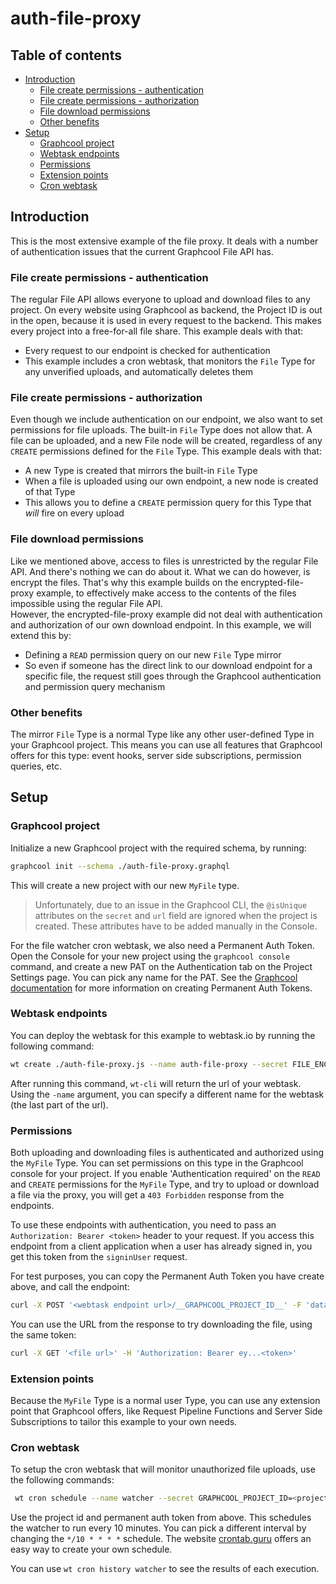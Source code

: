 # auth-file-proxy

## Table of contents

* [Introduction](#introduction)
  * [File create permissions - authentication](#file-create-permissions---authentication)
  * [File create permissions - authorization](#file-create-permissions---authorization)
  * [File download permissions](#file-download-permissions)
  * [Other benefits](#other-benefits)
* [Setup](#setup)
  * [Graphcool project](#graphcool-project)
  * [Webtask endpoints](#webtask-endpoints)
  * [Permissions](#permissions)
  * [Extension points](#extension-points)
  * [Cron webtask](#cron-webtask)

## Introduction

This is the most extensive example of the file proxy. It deals with a number of authentication issues that the current Graphcool File API has.

### File create permissions - authentication

The regular File API allows everyone to upload and download files to any project. On every website using Graphcool as backend, the Project ID is out in the open, because it is used in every request to the backend. This makes every project into a free-for-all file share. This example deals with that:
- Every request to our endpoint is checked for authentication
- This example includes a cron webtask, that monitors the `File` Type for any unverified uploads, and automatically deletes them

### File create permissions - authorization

Even though we include authentication on our endpoint, we also want to set permissions for file uploads. The built-in `File` Type does not allow that. A file can be uploaded, and a new File node will be created, regardless of any `CREATE` permissions defined for the `File` Type. This example deals with that:
- A new Type is created that mirrors the built-in `File` Type
- When a file is uploaded using our own endpoint, a new node is created of that Type
- This allows you to define a `CREATE` permission query for this Type that _will_ fire on every upload

### File download permissions

Like we mentioned above, access to files is unrestricted by the regular File API. And there's nothing we can do about it. What we can do however, is encrypt the files. That's why this example builds on the encrypted-file-proxy example, to effectively make access to the contents of the files impossible using the regular File API.  
However, the encrypted-file-proxy example did not deal with authentication and authorization of our own download endpoint. In this example, we will extend this by:
- Defining a `READ` permission query on our new `File` Type mirror
- So even if someone has the direct link to our download endpoint for a specific file, the request still goes through the Graphcool authentication and permission query mechanism

### Other benefits

The mirror `File` Type is a normal Type like any other user-defined Type in your Graphcool project. This means you can use all features that Graphcool offers for this type: event hooks, server side subscriptions, permission queries, etc.

## Setup

### Graphcool project

Initialize a new Graphcool project with the required schema, by running:

```sh
graphcool init --schema ./auth-file-proxy.graphql
```

This will create a new project with our new `MyFile` type.

> Unfortunately, due to an issue in the Graphcool CLI, the `@isUnique` attributes on the `secret` and `url` field are ignored when the project is created. These attributes have to be added manually in the Console.

For the file watcher cron webtask, we also need a Permanent Auth Token. Open the Console for your new project using the `graphcool console` command, and create a new PAT on the Authentication tab on the Project Settings page. You can pick any name for the PAT. See the [Graphcool documentation](https://www.graph.cool/docs/reference/auth/authentication-tokens-eip7ahqu5o/#token-types) for more information on creating Permanent Auth Tokens.

### Webtask endpoints

You can deploy the webtask for this example to webtask.io by running the following command:

```sh
wt create ./auth-file-proxy.js --name auth-file-proxy --secret FILE_ENC_PASSWORD=<password>
```

After running this command, `wt-cli` will return the url of your webtask. Using the `-name` argument, you can specify a different name for the webtask (the last part of the url).

### Permissions

Both uploading and downloading files is authenticated and authorized using the `MyFile` Type. You can set permissions on this type in the Graphcool console for your project. If you enable 'Authentication required' on the `READ` and `CREATE` permissions for the `MyFile` Type, and try to upload or download a file via the proxy, you will get a `403 Forbidden` response from the endpoints.

To use these endpoints with authentication, you need to pass an `Authorization: Bearer <token>` header to your request. If you access this endpoint from a client application when a user has already signed in, you get this token from the `signinUser` request.

For test purposes, you can copy the Permanent Auth Token you have create above, and call the endpoint:

```sh
curl -X POST '<webtask endpoint url>/__GRAPHCOOL_PROJECT_ID__' -F 'data=@../small-logo.png;filename=small.png' -H 'Authorization: Bearer ey...<token>'
```

You can use the URL from the response to try downloading the file, using the same token:

```sh
curl -X GET '<file url>' -H 'Authorization: Bearer ey...<token>'
```

### Extension points

Because the `MyFile` Type is a normal user Type, you can use any extension point that Graphcool offers, like Request Pipeline Functions and Server Side Subscriptions to tailor this example to your own needs.

### Cron webtask

To setup the cron webtask that will monitor unauthorized file uploads, use the following commands:

```sh
 wt cron schedule --name watcher --secret GRAPHCOOL_PROJECT_ID=<project id> --secret PAT=<pat> "*/10 * * * *" ./watcher.js
```

Use the project id and permanent auth token from above. This schedules the watcher to run every 10 minutes. You can pick a different interval by changing the `*/10 * * * *` schedule. The website [crontab.guru](https://contrab.guru) offers an easy way to create your own schedule.

You can use `wt cron history watcher` to see the results of each execution.
